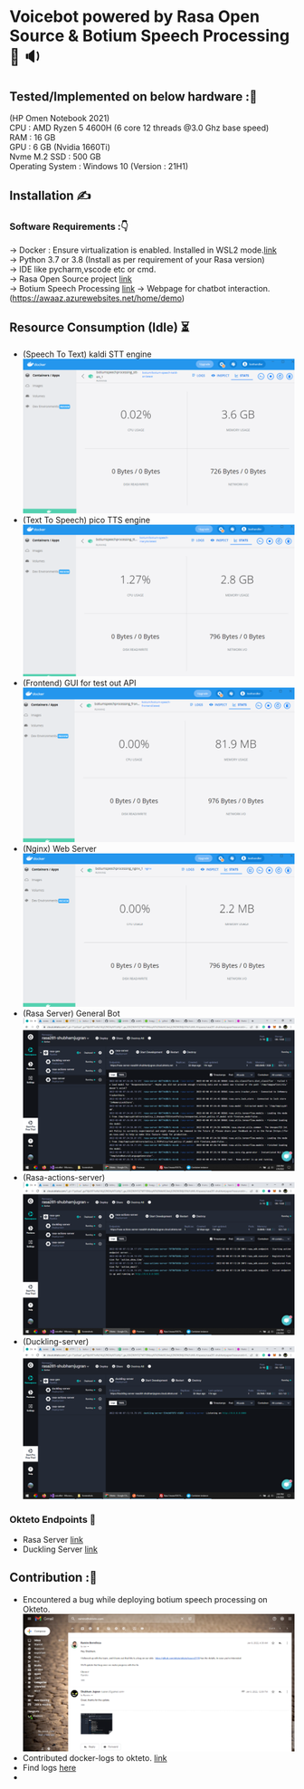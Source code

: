 # Voicebot powered by Rasa Open Source & Botium Speech Processing :robot:  :sound:

## Tested/Implemented on below hardware ::abacus:

(HP Omen Notebook 2021)  
CPU : AMD Ryzen 5 4600H (6 core 12 threads @3.0 Ghz base speed)  
RAM : 16 GB  
GPU : 6 GB (Nvidia 1660Ti)  
Nvme M.2 SSD : 500 GB  
Operating System : Windows 10 (Version : 21H1)  

## Installation :writing_hand:  
### Software Requirements ::point_down:
-> Docker : Ensure virtualization is enabled. Installed in WSL2 mode.[link](https://docs.docker.com/engine/install/)  
-> Python 3.7 or 3.8 (Install as per requirement of your Rasa version)  
-> IDE like pycharm,vscode etc or cmd.  
-> Rasa Open Source project [link](https://github.com/Shubhamjugran/rasa_gen)  
-> Botium Speech Processing [link](https://github.com/Shubhamjugran/botium-speech-processing)
-> Webpage for chatbot interaction.(https://awaaz.azurewebsites.net/home/demo)

## Resource Consumption (Idle) :hourglass_flowing_sand:  

- (Speech To Text) kaldi STT engine  ![This is an image](/screenshots/kaldi.png)
- (Text To Speech) pico TTS engine   ![This is an image](/screenshots/tts.png)
- (Frontend) GUI for test out API    ![This is an image](/screenshots/frntend.png)
- (Nginx) Web Server                 ![This is an image](/screenshots/nginx.png)
- (Rasa Server) General Bot          ![This is an image](/screenshots/rasa.png)
- (Rasa-actions-server)              ![This is an image](/screenshots/actions.png)
- (Duckling-server)                  ![This is an image](/screenshots/duckling.png)

### Okteto Endpoints :link:

- Rasa Server [link](https://rasa-server-rasa281-shubhamjugran.cloud.okteto.net)
- Duckling Server [link](https://duckling-server-rasa281-shubhamjugran.cloud.okteto.net)

## Contribution ::medal_sports:
- Encountered a bug while deploying botium speech processing on Okteto.  ![This is an image](/screenshots/mail.png)
- Contributed docker-logs to okteto. [link](https://github.com/okteto/okteto/issues/2119)
- Find logs [here](https://github.com/Shubhamjugran/voice/tree/main/logs)  
- 
